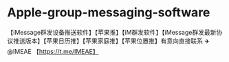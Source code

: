 # Apple-group-messaging-software
【iMessage群发设备推送软件】【苹果推】【iM群发软件】【iMessage群发最新协议推送版本】【苹果日历推】【苹果家庭推】【苹果位置推】有意向直接联系 ✈️@IMEAE 【https://t.me/IMEAE】

